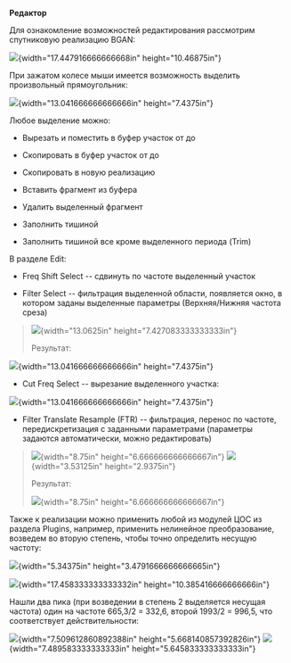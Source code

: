 **Редактор**

Для ознакомление возможностей редактирования рассмотрим спутниковую
реализацию BGAN:

![](vertopal_98581d7ae3834858b460099727913768/media/image1.png){width="17.447916666666668in"
height="10.46875in"}

При зажатом колесе мыши имеется возможность выделить произвольный
прямоугольник:

![](vertopal_98581d7ae3834858b460099727913768/media/image2.png){width="13.041666666666666in"
height="7.4375in"}

Любое выделение можно:

-   Вырезать и поместить в буфер участок от до

-   Скопировать в буфер участок от до

-   Скопировать в новую реализацию

-   Вставить фрагмент из буфера

-   Удалить выделенный фрагмент

-   Заполнить тишиной

-   Заполнить тишиной все кроме выделенного периода (Trim)

В разделе Edit:

-   Freq Shift Select -- сдвинуть по частоте выделенный участок

-   Filter Select -- фильтрация выделенной области, появляется окно, в
    котором заданы выделенные параметры (Верхняя/Нижняя частота среза)

> ![](vertopal_98581d7ae3834858b460099727913768/media/image3.png){width="13.0625in"
> height="7.427083333333333in"}
>
> Результат:

![](vertopal_98581d7ae3834858b460099727913768/media/image4.png){width="13.041666666666666in"
height="7.4375in"}

-   Cut Freq Select -- вырезание выделенного участка:

![](vertopal_98581d7ae3834858b460099727913768/media/image5.png){width="13.041666666666666in"
height="7.4375in"}

-   Filter Translate Resample (FTR) -- фильтрация, перенос по частоте,
    передискретизация с заданными параметрами (параметры задаются
    автоматически, можно редактировать)

> ![](vertopal_98581d7ae3834858b460099727913768/media/image6.png){width="8.75in"
> height="6.666666666666667in"}
> ![](vertopal_98581d7ae3834858b460099727913768/media/image7.png){width="3.53125in"
> height="2.9375in"}
>
> Результат:
>
> ![](vertopal_98581d7ae3834858b460099727913768/media/image8.png){width="8.75in"
> height="6.666666666666667in"}

Также к реализации можно применить любой из модулей ЦОС из раздела
Plugins, например, применить нелинейное преобразование, возведем во
вторую степень, чтобы точно определить несущую частоту:

![](vertopal_98581d7ae3834858b460099727913768/media/image9.png){width="5.34375in"
height="3.4791666666666665in"}

![](vertopal_98581d7ae3834858b460099727913768/media/image10.png){width="17.458333333333332in"
height="10.385416666666666in"}

Нашли два пика (при возведении в степень 2 выделяется несущая частота)
один на частоте 665,3/2 = 332,6, второй 1993/2 = 996,5, что
соответствует действительности:

![](vertopal_98581d7ae3834858b460099727913768/media/image11.png){width="7.509612860892388in"
height="5.668140857392826in"}
![](vertopal_98581d7ae3834858b460099727913768/media/image12.png){width="7.489583333333333in"
height="5.645833333333333in"}
